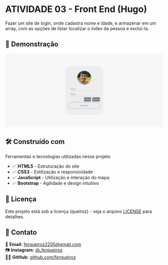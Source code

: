 # ATIVIDADE 03 - Front End (Hugo)

Fazer um site de login, onde cadastra nome e idade, e armazenar em um array, com as opções de listar localizar o index da pessoa e excluí-la.

## 🎥 Demonstração

<img src="Imagens/pagina.png">

## 🛠️ Construído com

Ferramentas e tecnologias utilizadas nesse projeto

- ✅ **HTML5** - Estruturação do site
- ✅ **CSS3** - Estilização e responsividade
- ✅ **JavaScript** - Utilização e interação do mapa
- ✅ **Bootstrap** - Agilidade e design intuitivo


## 📄 Licença

Este projeto está sob a licença (queiroz) - veja o arquivo [LICENSE](https://github.com/ferqueiroz/AEP-2025/blob/main/LICENSE) para detalhes.

## 📩 Contato  

📧 **Email:** [ferqueiroz2205@gmail.com](mailto:ferqueiroz2205@gmail.com)<br>
📷 **Instagram:** [@_ferqueiroz](https://instagram.com/_ferqueiroz)<br>
👨‍💻 **GitHub:** [github.com/ferqueiroz](https://github.com/ferqueiroz)
